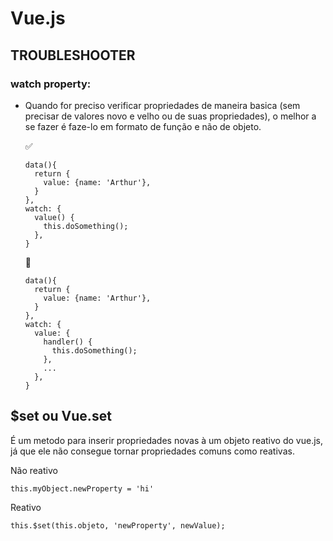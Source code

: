 # Vue.js

## TROUBLESHOOTER

### watch property:
- Quando for preciso verificar propriedades de maneira basica (sem precisar de valores novo e velho ou de suas propriedades), o melhor a se fazer é faze-lo em formato de função e não de objeto.


    ✅
    ```
    data(){
      return {
        value: {name: 'Arthur'},
      }
    },
    watch: {
      value() {
        this.doSomething();
      },
    }
    ```

    🚫
    ```
    data(){
      return {
        value: {name: 'Arthur'},
      }
    },
    watch: {
      value: {
        handler() {
          this.doSomething();
        },
        ...
      },
    }
    ```

## $set ou Vue.set

É um metodo para inserir propriedades novas à um objeto reativo do vue.js, já que ele não consegue tornar propriedades comuns como reativas.


Não reativo
```
this.myObject.newProperty = 'hi'
``` 

Reativo
```
this.$set(this.objeto, 'newProperty', newValue);
``` 
